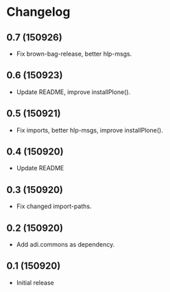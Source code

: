 Changelog
=========

0.7 (150926)
------------

- Fix brown-bag-release, better hlp-msgs.


0.6 (150923)
------------

- Update README, improve installPlone().


0.5 (150921)
------------

- Fix imports, better hlp-msgs, improve installPlone().


0.4 (150920)
------------

- Update README


0.3 (150920)
------------

- Fix changed import-paths.


0.2 (150920)
------------

- Add adi.commons as dependency.


0.1 (150920)
------------

- Initial release

